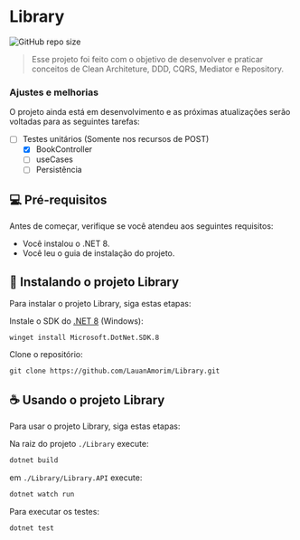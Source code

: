 # Library

![GitHub repo size](https://img.shields.io/github/repo-size/iuricode/README-template?style=for-the-badge)

> Esse projeto foi feito com o objetivo de desenvolver e praticar conceitos de Clean Architeture, DDD, CQRS, Mediator e Repository.

### Ajustes e melhorias

O projeto ainda está em desenvolvimento e as próximas atualizações serão voltadas para as seguintes tarefas:

- [ ] Testes unitários (Somente nos recursos de POST)
	- [x] BookController
	- [ ] useCases
	- [ ] Persistência

## 💻 Pré-requisitos

Antes de começar, verifique se você atendeu aos seguintes requisitos:

- Você instalou o .NET 8.
- Você leu o guia de instalação do projeto.

## 🚀 Instalando o projeto Library

Para instalar o projeto Library, siga estas etapas:

Instale o SDK do [.NET 8](https://dotnet.microsoft.com/pt-br/download/dotnet/8.0) (Windows):

```shell
winget install Microsoft.DotNet.SDK.8
```

Clone o repositório:

```shell
git clone https://github.com/LauanAmorim/Library.git
```

## ☕ Usando o projeto Library

Para usar o projeto Library, siga estas etapas:

Na raiz do projeto `./Library` execute:

```csharp
dotnet build
```

em `./Library/Library.API` execute:

```csharp
dotnet watch run
```

Para executar os testes:

```csharp
dotnet test
```

